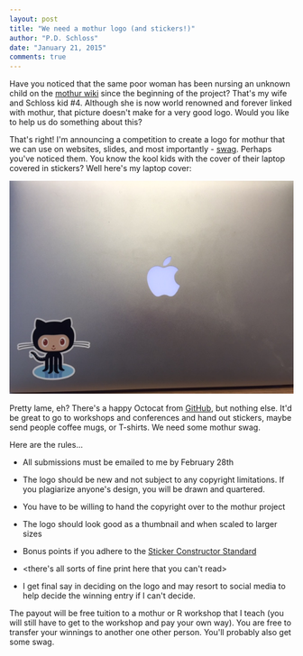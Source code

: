 ```yaml
---
layout: post
title: "We need a mothur logo (and stickers!)"
author: "P.D. Schloss"
date: "January 21, 2015"
comments: true
---
```


Have you noticed that the same poor woman has been nursing an unknown child on
the [mothur wiki](/wiki) since the beginning of the project?
That's my wife and Schloss kid #4. Although she is now world renowned and
forever linked with mothur, that picture doesn't make for a very good logo.
Would you like to help us do something about this?

That's right! I'm announcing a competition to create a logo for mothur that we
can use on websites, slides, and most importantly - [swag](https://en.wikipedia.org/wiki/Promotional_merchandise).
Perhaps you've noticed them. You know the kool kids with the cover of their
laptop covered in stickers? Well here's my laptop cover:


<img src="/assets/img/laptop_cover.jpg" alt="laptop" />

Pretty lame, eh? There's a happy Octocat from [GitHub](https://www.github.com),
but nothing else. It'd be great to go to workshops and conferences and hand out
stickers, maybe send people coffee mugs, or T-shirts. We need some mothur swag.

Here are the rules...

* All submissions must be emailed to me by February 28th

* The logo should be new and not subject to any copyright limitations. If you
plagiarize anyone's design, you will be drawn and quartered.

* You have to be willing to hand the copyright over to the mothur project

* The logo should look good as a thumbnail and when scaled to larger sizes

* Bonus points if you adhere to the [Sticker Constructor Standard](https://terinjokes.github.io/StickerConstructorSpec/)

* <there's all sorts of fine print here that you can't read>

* I get final say in deciding on the logo and may resort to social media to help
decide the winning entry if I can't decide.



The payout will be free tuition to a mothur or R workshop that I teach (you will
still have to get to the workshop and pay your own way). You are free to
transfer your winnings to another one other person. You'll probably also get
some swag.
